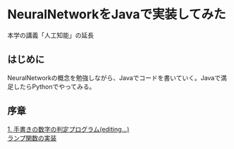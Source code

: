 # NeuralNetworkをJavaで実装してみた
本学の講義「人工知能」の延長

## はじめに
NeuralNetworkの概念を勉強しながら、Javaでコードを書いていく。Javaで満足したらPythonでやってみる。  

## 序章
[1. 手書きの数字の判定プログラム(editing...)](a)  
[ランプ関数の実装](https://github.com/Yoshiki-Yamada/NeuralNetwork_Java/blob/master/doc/ramp.md)  
